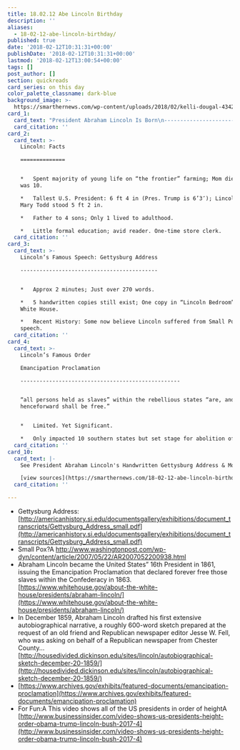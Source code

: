 ```yaml
---
title: 18.02.12 Abe Lincoln Birthday
description: ''
aliases:
  - 18-02-12-abe-lincoln-birthday/
published: true
date: '2018-02-12T10:31:31+00:00'
publishDate: '2018-02-12T10:31:31+00:00'
lastmod: '2018-02-12T13:00:54+00:00'
tags: []
post_author: []
section: quickreads
card_series: on this day
color_palette_classname: dark-blue
background_image: >-
  https://smarthernews.com/wp-content/uploads/2018/02/kelli-dougal-434239-1-360x360.jpg
card_1:
  card_text: "President Abraham Lincoln Is Born\n---------------------------------\n\n> ‘I was born **Feb. 12, 1809**, in Hardin County, Kentucky. My parents were both born in Virginia, of undistinguished familiesa\x13second families, perhaps I should say.”\n> \n> Pres. Lincoln, Dec 20, 1859 before he secured Republican nomination"
  card_citation: ''
card_2:
  card_text: >-
    Lincoln: Facts

    ==============


    *   Spent majority of young life on “the frontier” farming; Mom died when he
    was 10.

    *   Tallest U.S. President: 6 ft 4 in (Pres. Trump is 6’3″); Lincoln’s wife
    Mary Todd stood 5 ft 2 in.

    *   Father to 4 sons; Only 1 lived to adulthood.

    *   Little formal education; avid reader. One-time store clerk.
  card_citation: ''
card_3:
  card_text: >-
    Lincoln’s Famous Speech: Gettysburg Address

    -------------------------------------------


    *   Approx 2 minutes; Just over 270 words.

    *   5 handwritten copies still exist; One copy in “Lincoln Bedroom” in the
    White House.

    *   Recent History: Some now believe Lincoln suffered from Small Pox during
    speech.
  card_citation: ''
card_4:
  card_text: >-
    Lincoln’s Famous Order  

    Emancipation Proclamation

    --------------------------------------------------


    “all persons held as slaves” within the rebellious states “are, and
    henceforward shall be free.”


    *   Limited. Yet Significant.

    *   Only impacted 10 southern states but set stage for abolition of slavery.
  card_citation: ''
card_10:
  card_text: |-
    See President Abraham Lincoln's Handwritten Gettysburg Address & More:

    [view sources](https://smarthernews.com/18-02-12-abe-lincoln-birthday/)
  card_citation: ''

---
```

*   Gettysburg Address: [http://americanhistory.si.edu/documentsgallery/exhibitions/document_transcripts/Gettysburg_Address_small.pdf](http://americanhistory.si.edu/documentsgallery/exhibitions/document_transcripts/Gettysburg_Address_small.pdf)
*   Small Pox?A http://www.washingtonpost.com/wp-dyn/content/article/2007/05/22/AR2007052200938.html
*   Abraham Lincoln became the United States” 16th President in 1861, issuing the Emancipation Proclamation that declared forever free those slaves within the Confederacy in 1863. [https://www.whitehouse.gov/about-the-white-house/presidents/abraham-lincoln/](https://www.whitehouse.gov/about-the-white-house/presidents/abraham-lincoln/)
*   In December 1859, Abraham Lincoln drafted his first extensive autobiographical narrative, a roughly 600-word sketch prepared at the request of an old friend and Republican newspaper editor Jesse W. Fell, who was asking on behalf of a Republican newspaper from Chester County…[http://housedivided.dickinson.edu/sites/lincoln/autobiographical-sketch-december-20-1859/](http://housedivided.dickinson.edu/sites/lincoln/autobiographical-sketch-december-20-1859/)
*   [https://www.archives.gov/exhibits/featured-documents/emancipation-proclamation](https://www.archives.gov/exhibits/featured-documents/emancipation-proclamation)
*   For Fun:A This video shows all of the US presidents in order of heightA [http://www.businessinsider.com/video-shows-us-presidents-height-order-obama-trump-lincoln-bush-2017-4](http://www.businessinsider.com/video-shows-us-presidents-height-order-obama-trump-lincoln-bush-2017-4)